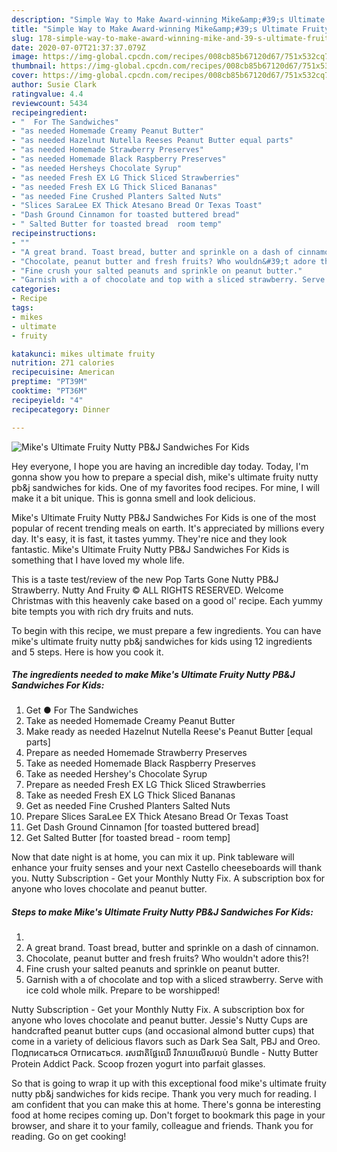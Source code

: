 ```yaml
---
description: "Simple Way to Make Award-winning Mike&amp;#39;s Ultimate Fruity Nutty PB&amp;amp;J Sandwiches For Kids"
title: "Simple Way to Make Award-winning Mike&amp;#39;s Ultimate Fruity Nutty PB&amp;amp;J Sandwiches For Kids"
slug: 178-simple-way-to-make-award-winning-mike-and-39-s-ultimate-fruity-nutty-pb-and-amp-j-sandwiches-for-kids
date: 2020-07-07T21:37:37.079Z
image: https://img-global.cpcdn.com/recipes/008cb85b67120d67/751x532cq70/mikes-ultimate-fruity-nutty-pbj-sandwiches-for-kids-recipe-main-photo.jpg
thumbnail: https://img-global.cpcdn.com/recipes/008cb85b67120d67/751x532cq70/mikes-ultimate-fruity-nutty-pbj-sandwiches-for-kids-recipe-main-photo.jpg
cover: https://img-global.cpcdn.com/recipes/008cb85b67120d67/751x532cq70/mikes-ultimate-fruity-nutty-pbj-sandwiches-for-kids-recipe-main-photo.jpg
author: Susie Clark
ratingvalue: 4.4
reviewcount: 5434
recipeingredient:
- "  For The Sandwiches"
- "as needed Homemade Creamy Peanut Butter"
- "as needed Hazelnut Nutella Reeses Peanut Butter equal parts"
- "as needed Homemade Strawberry Preserves"
- "as needed Homemade Black Raspberry Preserves"
- "as needed Hersheys Chocolate Syrup"
- "as needed Fresh EX LG Thick Sliced Strawberries"
- "as needed Fresh EX LG Thick Sliced Bananas"
- "as needed Fine Crushed Planters Salted Nuts"
- "Slices SaraLee EX Thick Atesano Bread Or Texas Toast"
- "Dash Ground Cinnamon for toasted buttered bread"
- " Salted Butter for toasted bread  room temp"
recipeinstructions:
- ""
- "A great brand. Toast bread, butter and sprinkle on a dash of cinnamon."
- "Chocolate, peanut butter and fresh fruits? Who wouldn&#39;t adore this?!"
- "Fine crush your salted peanuts and sprinkle on peanut butter."
- "Garnish with a of chocolate and top with a sliced strawberry. Serve with ice cold whole milk. Prepare to be worshipped!"
categories:
- Recipe
tags:
- mikes
- ultimate
- fruity

katakunci: mikes ultimate fruity 
nutrition: 271 calories
recipecuisine: American
preptime: "PT39M"
cooktime: "PT36M"
recipeyield: "4"
recipecategory: Dinner

---
```



![Mike&#39;s Ultimate Fruity Nutty PB&amp;J Sandwiches For Kids](https://img-global.cpcdn.com/recipes/008cb85b67120d67/751x532cq70/mikes-ultimate-fruity-nutty-pbj-sandwiches-for-kids-recipe-main-photo.jpg)

Hey everyone, I hope you are having an incredible day today. Today, I'm gonna show you how to prepare a special dish, mike&#39;s ultimate fruity nutty pb&amp;j sandwiches for kids. One of my favorites food recipes. For mine, I will make it a bit unique. This is gonna smell and look delicious.

Mike&#39;s Ultimate Fruity Nutty PB&amp;J Sandwiches For Kids is one of the most popular of recent trending meals on earth. It's appreciated by millions every day. It's easy, it is fast, it tastes yummy. They're nice and they look fantastic. Mike&#39;s Ultimate Fruity Nutty PB&amp;J Sandwiches For Kids is something that I have loved my whole life.

This is a taste test/review of the new Pop Tarts Gone Nutty PB&amp;J Strawberry. Nutty And Fruity © ALL RIGHTS RESERVED. Welcome Christmas with this heavenly cake based on a good ol&#39; recipe. Each yummy bite tempts you with rich dry fruits and nuts.


To begin with this recipe, we must prepare a few ingredients. You can have mike&#39;s ultimate fruity nutty pb&amp;j sandwiches for kids using 12 ingredients and 5 steps. Here is how you cook it.

<!--inarticleads1-->

##### The ingredients needed to make Mike&#39;s Ultimate Fruity Nutty PB&amp;J Sandwiches For Kids:

1. Get  ● For The Sandwiches
1. Take as needed Homemade Creamy Peanut Butter
1. Make ready as needed Hazelnut Nutella Reese&#39;s Peanut Butter [equal parts]
1. Prepare as needed Homemade Strawberry Preserves
1. Take as needed Homemade Black Raspberry Preserves
1. Take as needed Hershey&#39;s Chocolate Syrup
1. Prepare as needed Fresh EX LG Thick Sliced Strawberries
1. Take as needed Fresh EX LG Thick Sliced Bananas
1. Get as needed Fine Crushed Planters Salted Nuts
1. Prepare Slices SaraLee EX Thick Atesano Bread Or Texas Toast
1. Get Dash Ground Cinnamon [for toasted buttered bread]
1. Get  Salted Butter [for toasted bread - room temp]


Now that date night is at home, you can mix it up. Pink tableware will enhance your fruity senses and your next Castello cheeseboards will thank you. Nutty Subscription - Get your Monthly Nutty Fix. A subscription box for anyone who loves chocolate and peanut butter. 

<!--inarticleads2-->

##### Steps to make Mike&#39;s Ultimate Fruity Nutty PB&amp;J Sandwiches For Kids:

1. 
1. A great brand. Toast bread, butter and sprinkle on a dash of cinnamon.
1. Chocolate, peanut butter and fresh fruits? Who wouldn&#39;t adore this?!
1. Fine crush your salted peanuts and sprinkle on peanut butter.
1. Garnish with a of chocolate and top with a sliced strawberry. Serve with ice cold whole milk. Prepare to be worshipped!


Nutty Subscription - Get your Monthly Nutty Fix. A subscription box for anyone who loves chocolate and peanut butter. Jessie&#39;s Nutty Cups are handcrafted peanut butter cups (and occasional almond butter cups) that come in a variety of delicious flavors such as Dark Sea Salt, PBJ and Oreo. Подписаться Отписаться. រសជាតិផ្លែឈើ រីករាយលើសលប់ Bundle - Nutty Butter Protein Addict Pack. Scoop frozen yogurt into parfait glasses. 

So that is going to wrap it up with this exceptional food mike&#39;s ultimate fruity nutty pb&amp;j sandwiches for kids recipe. Thank you very much for reading. I am confident that you can make this at home. There's gonna be interesting food at home recipes coming up. Don't forget to bookmark this page in your browser, and share it to your family, colleague and friends. Thank you for reading. Go on get cooking!
